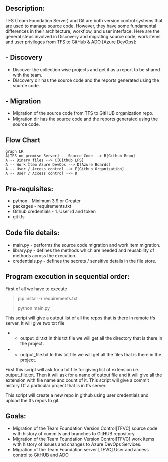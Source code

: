 ## Description:
TFS (Team Foundation Server) and Git are both version control systems that are used to manage source code. However, they have some fundamental differences in their architecture, workflow, and user interface. Here are the general steps involved in Discovery and migrating source code, work items and user privileges from TFS to GitHub & ADO [Azure DevOps]:

## - Discovery
- Discover the collection wise projects and get it as a report to be shared with the team.
- Discovery dir has the source code and the reports generated using the source code.

## -  Migration
- Migration of the source code from TFS to GitHUB organization repo.
- Migration dir has the source code and the reports generated using the source code.

## Flow Chart

```mermaid
graph LR
A[TFS on-premise Server] -- Source Code --> B[Github Repo]
A -- Binary files --> C[Github LFS]
A -- Work Item Azure DevOps --> D[Azure Boards]
A -- User / Access control --> E[Github Organization]
A -- User / Access control --> D
```

## Pre-requisites:
- python - Minimum 3.9 or Greater
- packages - requirements.txt
- Github credentials - 1. User id and token
- git tfs 

## Code file details:
- main.py - performs the source code migration and work item migration.
- library.py - defines the methods which are needed and reusability of methods across the execution.
- credentials.py - defines the secrets / sensitive details in the file store.

## Program execution in sequential order: 
First of all we have to execute 

> pip install -r requirements.txt

> python main.py

This script will give a output list of all the repos that is there in remote tfs server. It will give two txt file 
- - output_dir.txt
     In this txt file we will get all the directory that is there in the project.
- - output_file.txt
     In this txt file we will get all the files that is there in the project.

First this script will ask for a txt file for giving list of extension i.e.  output_file.txt. Then it will ask for a name of output file and it will give all the extension with file name and count of it. This script will give a commit history Of a particular project that is in tfs server.

This script will create a new repo in github using user credentials and upload the tfs repos to git.

## Goals:
- Migration of the Team Foundation Version Control[TFVC] source code with history of commits and branches to GitHUB repository.
- Migration of the Team Foundation Version Control[TFVC] work items with history of issues and changes to Azure DevOps Services.
- Migration of the Team Foundation server [TFVC] User and access control to GitHUB and ADO